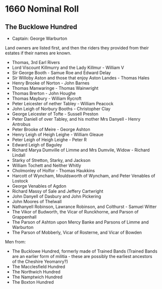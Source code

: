 # 1660 Nominal Roll

## The Bucklowe Hundred

* Captain: George Warburton

Land owners are listed first, and then the riders they provided from their estates if their names are known.

* Thomas, 3rd Earl Rivers
* Lord Viscount Killmurry and the Lady Killmur - William V
* Sir George Booth - Samue Roe and Edward Delay
* Sir Willoby Aston and those that enjoy Aston Landes - Thomas Hales
* Henry Brooke of Norton - John Barnes
* Thomas Manwaringe - Thomas Wainwright
* Thomas Brerton - John Houghe
* Thomas Maybury - William Rycroft
* Peter Leicester of nether Tabley - William Peacock
* John Leigh of Norbury Booths - Christopher Clay
* George Leicester of Tofte - Sussell Preston
* Peter Daniell of over Tabley, and his mother Mrs Danyell - Henry Antrobus
* Peter Brooke of Meire - George Ashton
* Henry Leigh of Heigh Leighe - William Gleaue
* Peter Leigh of Heigh Leighe - Peter R
* Edward Leigh of Baguley
* Richard Marya Dumville of Limme and Mrs Dumvile, Widow - Richard Lindall
* Starky of Stretton, Starky, and Jackson
* William Tochett and Neither Whitly
* Cholmonley of Holfor - Thomas Haukkins
* Harcott of Wyncham, Mouldsworth of Wyncham, and Peter Venables of Lostock
* George Venables of Agdon
* Richard Massy of Sale and Jeffery Cartwright
* John Danyell of Dasbury and John Pickering
* John Moores of Thelwall
* Nathanyell Robinson, Lawrance Robinson, and Colthurst - Samuel Witter
* The Vikor of Budworth, the Vicar of Runckhorne, and Parson of Grappenhall
* The Parson of Ashton upon Mercy Banke and Parsons of Limme and Warburton
* The Parson of Mobberly, Vicar of Rosterne, and Vicar of Bowden

Men from:

* The Bucklowe Hundred, formerly made of Trained Bands (Trained Bands are an earlier form of militia - these are possibly the earliest ancestors of the Cheshire Yeomanry?)
* The Macclesfield Hundred
* The Northwich Hundred
* The Namptwich Hundred
* The Boxton Hundred
